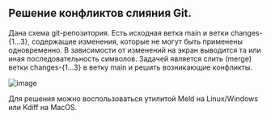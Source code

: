 ## Решение конфликтов слияния Git.

Дана схема git-репозитория. Есть исходная ветка main и ветки changes-{1...3}, содержащие изменения, которые не могут быть применены одновременно. В зависимости от изменений на экран выводится та или иная последовательность символов.
Задачей является слить (merge) ветки changes-{1...3} в ветку main и решить возникающие конфликты.

![image](https://github.com/CAT-labs-2024-spring/git_merge_conflict_resolve/assets/48153069/fffe0f12-a957-42cb-8913-c66d69ff7fae)

Для решения можно воспользоваться утилитой Meld на Linux/Windows или Kdiff на MacOS.
